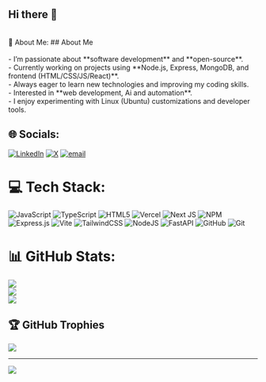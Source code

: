 ## Hi there 👋
<br>
💫 About Me:
## About Me  <br><br>- I’m passionate about **software development** and **open-source**.  <br>- Currently working on projects using **Node.js, Express, MongoDB, and frontend (HTML/CSS/JS/React)**.  <br>- Always eager to learn new technologies and improving my coding skills.  <br>- Interested in **web development, Ai and automation**.  <br>- I enjoy experimenting with Linux (Ubuntu) customizations and developer tools.  


## 🌐 Socials:
[![LinkedIn](https://img.shields.io/badge/LinkedIn-%230077B5.svg?logo=linkedin&logoColor=white)](https://linkedin.com/in/kunal-mishra-5j25) [![X](https://img.shields.io/badge/X-black.svg?logo=X&logoColor=white)](https://x.com/@Kunal_224u8138) [![email](https://img.shields.io/badge/Email-D14836?logo=gmail&logoColor=white)](mailto:kunal.pr.mishra@gmail.com) 

# 💻 Tech Stack:
![JavaScript](https://img.shields.io/badge/javascript-%23323330.svg?style=for-the-badge&logo=javascript&logoColor=%23F7DF1E) ![TypeScript](https://img.shields.io/badge/typescript-%23007ACC.svg?style=for-the-badge&logo=typescript&logoColor=white) ![HTML5](https://img.shields.io/badge/html5-%23E34F26.svg?style=for-the-badge&logo=html5&logoColor=white) ![Vercel](https://img.shields.io/badge/vercel-%23000000.svg?style=for-the-badge&logo=vercel&logoColor=white) ![Next JS](https://img.shields.io/badge/Next-black?style=for-the-badge&logo=next.js&logoColor=white) ![NPM](https://img.shields.io/badge/NPM-%23CB3837.svg?style=for-the-badge&logo=npm&logoColor=white) ![Express.js](https://img.shields.io/badge/express.js-%23404d59.svg?style=for-the-badge&logo=express&logoColor=%2361DAFB) ![Vite](https://img.shields.io/badge/vite-%23646CFF.svg?style=for-the-badge&logo=vite&logoColor=white) ![TailwindCSS](https://img.shields.io/badge/tailwindcss-%2338B2AC.svg?style=for-the-badge&logo=tailwind-css&logoColor=white) ![NodeJS](https://img.shields.io/badge/node.js-6DA55F?style=for-the-badge&logo=node.js&logoColor=white) ![FastAPI](https://img.shields.io/badge/FastAPI-005571?style=for-the-badge&logo=fastapi) ![GitHub](https://img.shields.io/badge/github-%23121011.svg?style=for-the-badge&logo=github&logoColor=white) ![Git](https://img.shields.io/badge/git-%23F05033.svg?style=for-the-badge&logo=git&logoColor=white)
# 📊 GitHub Stats:
![](https://github-readme-stats.vercel.app/api?username=Kunal-Mishra-5725&theme=transparent&hide_border=true&include_all_commits=true&count_private=true)<br/>
![](https://nirzak-streak-stats.vercel.app/?user=Kunal-Mishra-5725&theme=transparent&hide_border=true)<br/>
![](https://github-readme-stats.vercel.app/api/top-langs/?username=Kunal-Mishra-5725&theme=transparent&hide_border=true&include_all_commits=true&count_private=true&layout=compact)

## 🏆 GitHub Trophies
![](https://github-profile-trophy.vercel.app/?username=Kunal-Mishra-5725&theme=transparent&no-frame=true&no-bg=false&margin-w=4)

---
[![](https://visitcount.itsvg.in/api?id=Kunal-Mishra-5725&icon=0&color=0)](https://visitcount.itsvg.in)

<!-- Proudly created with GPRM ( https://gprm.itsvg.in ) -->

